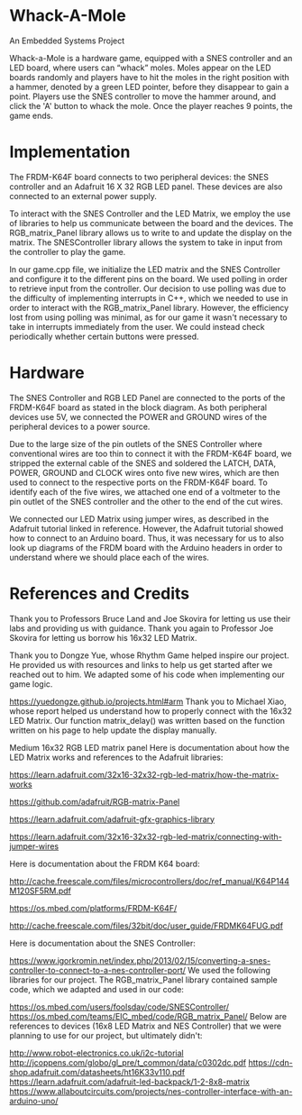 # Whack-A-Mole
An Embedded Systems Project

Whack-a-Mole is a hardware game, equipped with a SNES controller and an LED board, where users can “whack” moles. Moles appear on the LED boards randomly and players have to hit the moles in the right position with a hammer, denoted by a green LED pointer, before they disappear to gain a point. Players use the SNES controller to move the hammer around, and click the 'A' button to whack the mole. Once the player reaches 9 points, the game ends. 


# Implementation
The FRDM-K64F board connects to two peripheral devices: the SNES controller and an Adafruit 16 X 32 RGB LED panel.  These devices are also connected to an external power supply.

To interact with the SNES Controller and the LED Matrix, we employ the use of libraries to help us communicate between the board and the devices. The RGB_matrix_Panel library allows us to write to and update the display on the matrix. The SNESController library allows the system to take in input from the controller to play the game. 

In our game.cpp file, we initialize the LED matrix and the SNES Controller and configure it to the different pins on the board. We used polling in order to retrieve input from the controller. Our decision to use polling was due to the difficulty of implementing interrupts in C++, which we needed to use in order to interact with the RGB_matrix_Panel library. However, the efficiency lost from using polling was minimal, as for our game it wasn't necessary to take in interrupts immediately from the user. We could instead check periodically whether certain buttons were pressed.


 
# Hardware
The SNES Controller and RGB LED Panel are connected to the ports of the FRDM-K64F board as stated in the block diagram. As both peripheral devices use 5V,  we connected the POWER and GROUND wires of the peripheral devices to a power source. 

Due to the large size of the pin outlets of the SNES Controller where conventional wires are too thin to connect it with the FRDM-K64F board, we stripped the external cable of the SNES and soldered the LATCH, DATA, POWER, GROUND and CLOCK wires onto five new wires, which are then used to connect to the respective ports on the FRDM-K64F board. To identify each of the five wires, we attached one end of a voltmeter to the pin outlet of the SNES controller and the other to the end of the cut wires. 

We connected our LED Matrix using jumper wires, as described in the Adafruit tutorial linked in reference. However, the Adafruit tutorial showed how to connect to an Arduino board. Thus, it was necessary for us to also look up diagrams of the FRDM board with the Arduino headers in order to understand where we should place each of the wires.


# References and Credits
Thank you to Professors Bruce Land and Joe Skovira for letting us use their labs and providing us with guidance. Thank you again to Professor Joe Skovira for letting us borrow his 16x32 LED Matrix.

Thank you to Dongze Yue, whose Rhythm Game helped inspire our project. He provided us with resources and links to help us get started after we reached out to him. We adapted some of his code when implementing our game logic.

https://yuedongze.github.io/projects.html#arm 
Thank you to Michael Xiao, whose report helped us understand how to properly connect with the 16x32 LED Matrix. Our function matrix_delay() was written based on the function written on his page to help update the display manually.

Medium 16x32 RGB LED matrix panel
Here is documentation about how the LED Matrix works and references to the Adafruit libraries:

https://learn.adafruit.com/32x16-32x32-rgb-led-matrix/how-the-matrix-works

https://github.com/adafruit/RGB-matrix-Panel

https://learn.adafruit.com/adafruit-gfx-graphics-library

https://learn.adafruit.com/32x16-32x32-rgb-led-matrix/connecting-with-jumper-wires

Here is documentation about the FRDM K64 board:

http://cache.freescale.com/files/microcontrollers/doc/ref_manual/K64P144M120SF5RM.pdf

https://os.mbed.com/platforms/FRDM-K64F/

http://cache.freescale.com/files/32bit/doc/user_guide/FRDMK64FUG.pdf

Here is documentation about the SNES Controller:

https://www.igorkromin.net/index.php/2013/02/15/converting-a-snes-controller-to-connect-to-a-nes-controller-port/
We used the following libraries for our project. The RGB_matrix_Panel library contained sample code, which we adapted and used in our code:

https://os.mbed.com/users/foolsday/code/SNESController/
https://os.mbed.com/teams/EIC_mbed/code/RGB_matrix_Panel/
Below are references to devices (16x8 LED Matrix and NES Controller) that we were planning to use for our project, but ultimately didn't:

http://www.robot-electronics.co.uk/i2c-tutorial
http://jcoppens.com/globo/gl_pre/t_common/data/c0302dc.pdf
https://cdn-shop.adafruit.com/datasheets/ht16K33v110.pdf
https://learn.adafruit.com/adafruit-led-backpack/1-2-8x8-matrix
https://www.allaboutcircuits.com/projects/nes-controller-interface-with-an-arduino-uno/
